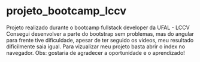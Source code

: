 # projeto_bootcamp_lccv
Projeto realizado durante o bootcamp fullstack developer da UFAL - LCCV
Consegui desenvolver a parte do bootstrap sem problemas, mas do angular para frente tive dificuldade, apesar de ter seguido os videos, meu resultado dificilmente saia igual.
Para vizualizar meu projeto basta abrir o index no navegador.
Obs: gostaria de agradecer a oportunidade e o aprendizado!
